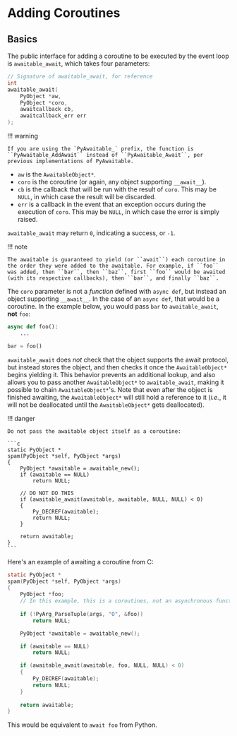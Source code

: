 # Adding Coroutines

## Basics

The public interface for adding a coroutine to be executed by the event loop is ``awaitable_await``, which takes four parameters:

```c
// Signature of awaitable_await, for reference
int
awaitable_await(
    PyObject *aw,
    PyObject *coro,
    awaitcallback cb,
    awaitcallback_err err
);
```

!!! warning

    If you are using the `PyAwaitable_` prefix, the function is ``PyAwaitable_AddAwait`` instead of ``PyAwaitable_Await``, per previous implementations of PyAwaitable.

- ``aw`` is the ``AwaitableObject*``.
- ``coro`` is the coroutine (or again, any object supporting ``__await__``).
- ``cb`` is the callback that will be run with the result of ``coro``. This may be ``NULL``, in which case the result will be discarded.
- ``err`` is a callback in the event that an exception occurs during the execution of ``coro``. This may be ``NULL``, in which case the error is simply raised.

`awaitable_await` may return `0`, indicating a success, or `-1`. 


!!! note

    The awaitable is guaranteed to yield (or ``await``) each coroutine in the order they were added to the awaitable. For example, if ``foo`` was added, then ``bar``, then ``baz``, first ``foo`` would be awaited (with its respective callbacks), then ``bar``, and finally ``baz``.

The `coro` parameter is not a *function* defined with `async def`, but instead an object supporting `__await__`. In the case of an `async def`, that would be a coroutine. In the example below, you would pass `bar` to `awaitable_await`, **not** `foo`:

```py
async def foo():
    ...

bar = foo()
```

`awaitable_await` does *not* check that the object supports the await protocol, but instead stores the object, and then checks it once the `AwaitableObject*` begins yielding it. This behavior prevents an additional lookup, and also allows you to pass another `AwaitableObject*` to `awaitable_await`, making it possible to chain `AwaitableObject*`'s. Note that even after the object is finished awaiting, the `AwaitableObject*` will still hold a reference to it (*i.e.*, it will not be deallocated until the `AwaitableObject*` gets deallocated).

!!! danger

    Do not pass the awaitable object itself as a coroutine:

    ```c
    static PyObject *
    spam(PyObject *self, PyObject *args)
    {
        PyObject *awaitable = awaitable_new();
        if (awaitable == NULL)
            return NULL;

        // DO NOT DO THIS
        if (awaitable_await(awaitable, awaitable, NULL, NULL) < 0)
        {
            Py_DECREF(awaitable);
            return NULL;
        }

        return awaitable;
    }
    ```


Here's an example of awaiting a coroutine from C:

```c
static PyObject *
spam(PyObject *self, PyObject *args)
{
    PyObject *foo;
    // In this example, this is a coroutines, not an asynchronous function
    
    if (!PyArg_ParseTuple(args, "O", &foo))
        return NULL;

    PyObject *awaitable = awaitable_new();

    if (awaitable == NULL)
        return NULL;

    if (awaitable_await(awaitable, foo, NULL, NULL) < 0)
    {
        Py_DECREF(awaitable);
        return NULL;
    }
    
    return awaitable;
}
```

This would be equivalent to `await foo` from Python.
